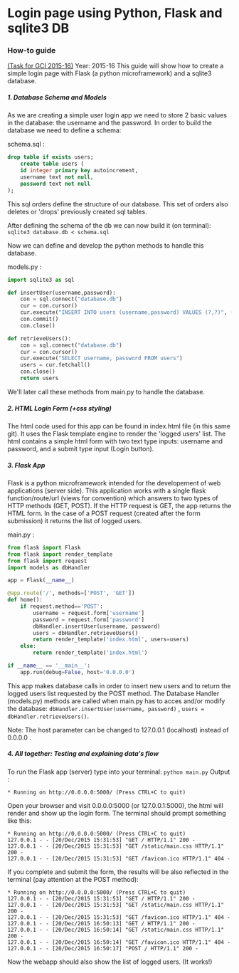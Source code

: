 # Login page using Python, Flask and sqlite3 DB #
### How-to guide
[(Task for GCI 2015-16)](https://codein.withgoogle.com/dashboard/task-instances/6211328603586560/?sp-page=1)
Year: 2015-16
This guide will show how to create a simple login page with Flask (a python microframework) and a sqlite3 database.

##### 1. Database Schema and Models
As we are creating a simple user login app we need to store 2 basic values in the database: the username and the password.
In order to build the database we need to define a schema:

schema.sql :
```sql
drop table if exists users;
    create table users (
    id integer primary key autoincrement,
    username text not null,
    password text not null
);
```
This sql orders define the structure of our database. This set of orders also deletes or 'drops' previously created sql tables.

After defining the schema of the db we can now build it (on terminal):
```sqlite3 database.db < schema.sql```

Now we can define and develop the python methods to handle this database.

models.py :
```python
import sqlite3 as sql

def insertUser(username,password):
    con = sql.connect("database.db")
    cur = con.cursor()
    cur.execute("INSERT INTO users (username,password) VALUES (?,?)", (username,password))
    con.commit()
    con.close()

def retrieveUsers():
	con = sql.connect("database.db")
	cur = con.cursor()
	cur.execute("SELECT username, password FROM users")
	users = cur.fetchall()
	con.close()
	return users
```
We'll later call these methods from main.py to handle the database.

##### 2. HTML Login Form (+css styling)
The html code used for this app can be found in index.html file (in this same git). It uses the Flask template engine to render the 'logged users' list. 
The html contains a simple html form with two text type inputs: username and password, and a submit type input (Login button).

##### 3. Flask App
Flask is a python microframework intended for the developement of web applications (server side). This application works with a single flask function/route/url (views for convention) which answers to two types of HTTP methods (GET, POST). If the HTTP request is GET, the app returns the HTML form. In the case of a POST request (created after the form submission) it returns the list of logged users.

main.py :
```python
from flask import Flask
from flask import render_template
from flask import request
import models as dbHandler

app = Flask(__name__)

@app.route('/', methods=['POST', 'GET'])
def home():
	if request.method=='POST':
   		username = request.form['username']
   		password = request.form['password']
   		dbHandler.insertUser(username, password)
   		users = dbHandler.retrieveUsers()
		return render_template('index.html', users=users)
   	else:
   		return render_template('index.html')

if __name__ == '__main__':
    app.run(debug=False, host='0.0.0.0')
```
This app makes database calls in order to insert new users and to return the logged users list requested by the POST method. The Database Handler (models.py) methods are called when main.py has to acces and/or modify the database: ```dbHandler.insertUser(username, password)``` , ```users = dbHandler.retrieveUsers()```.

Note: The host parameter can be changed to 127.0.0.1 (localhost) instead of 0.0.0.0 .

##### 4. All together: Testing and explaining data's flow

To run the Flask app (server) type into your terminal: ```python main.py```
Output :
```
* Running on http://0.0.0.0:5000/ (Press CTRL+C to quit)
```
Open your browser and visit 0.0.0.0:5000 (or 127.0.0.1:5000), the html will render and show up the login form. The terminal should prompt something like this:
```
* Running on http://0.0.0.0:5000/ (Press CTRL+C to quit)
127.0.0.1 - - [20/Dec/2015 15:31:53] "GET / HTTP/1.1" 200 -
127.0.0.1 - - [20/Dec/2015 15:31:53] "GET /static/main.css HTTP/1.1" 200 -
127.0.0.1 - - [20/Dec/2015 15:31:53] "GET /favicon.ico HTTP/1.1" 404 -
```
If you complete and submit the form, the results will be also reflected in the terminal (pay attention at the POST method):
```
* Running on http://0.0.0.0:5000/ (Press CTRL+C to quit)
127.0.0.1 - - [20/Dec/2015 15:31:53] "GET / HTTP/1.1" 200 -
127.0.0.1 - - [20/Dec/2015 15:31:53] "GET /static/main.css HTTP/1.1" 200 -
127.0.0.1 - - [20/Dec/2015 15:31:53] "GET /favicon.ico HTTP/1.1" 404 -
127.0.0.1 - - [20/Dec/2015 16:50:13] "GET / HTTP/1.1" 200 -
127.0.0.1 - - [20/Dec/2015 16:50:14] "GET /static/main.css HTTP/1.1" 200 -
127.0.0.1 - - [20/Dec/2015 16:50:14] "GET /favicon.ico HTTP/1.1" 404 -
127.0.0.1 - - [20/Dec/2015 16:50:17] "POST / HTTP/1.1" 200 -
```
Now the webapp should also show the list of logged users.
(It works!)